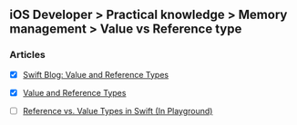 ## iOS Developer > Practical knowledge > Memory management > Value vs Reference type

### Articles
- [X] [Swift Blog: Value and Reference Types](https://developer.apple.com/swift/blog/?id=10)
- [X] [Value and Reference Types](https://thatthinginswift.com/value-and-reference-types/)
- [ ] [Reference vs. Value Types in Swift (In Playground)](https://www.raywenderlich.com/9481-reference-vs-value-types-in-swift)


